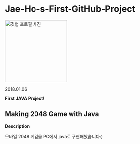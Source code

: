 # Jae-Ho-s-First-GitHub-Project

<img alt="깃헙 프로필 사진" src="https://raw.githubusercontent.com/seokju-na/resume/bf557431b5e7b5b84fed25020885dcc5e4ad79d9/assets/me_at_github.png" width="200">

2018.01.06

**First JAVA Project!**

## Making 2048 Game with Java

**Description**

모바일 2048 게임을 PC에서 java로 구현해봤습니다:)
